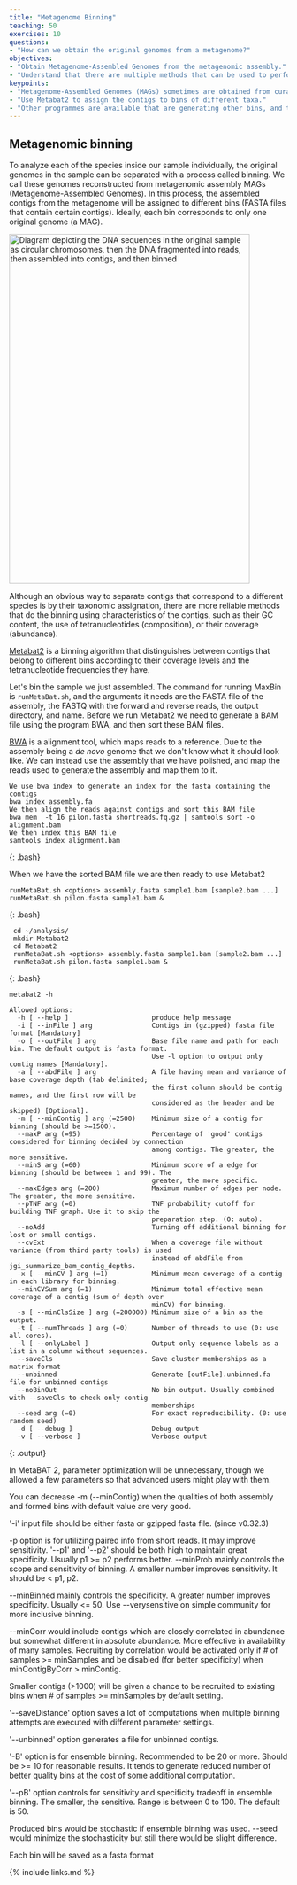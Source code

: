 ```yaml
---
title: "Metagenome Binning"
teaching: 50
exercises: 10
questions:
- "How can we obtain the original genomes from a metagenome?"
objectives:
- "Obtain Metagenome-Assembled Genomes from the metagenomic assembly."
- "Understand that there are multiple methods that can be used to perform binning"  
keypoints:
- "Metagenome-Assembled Genomes (MAGs) sometimes are obtained from curated contigs grouped into bins."
- "Use Metabat2 to assign the contigs to bins of different taxa."
- "Other programmes are available that are generating other bins, and these can be rationalised using tools such as DAStools"
---
```


## Metagenomic binning
To analyze each of the species inside our sample individually, the original genomes in the sample can be separated with a process called binning.
We call these genomes reconstructed from metagenomic assembly MAGs (Metagenome-Assembled Genomes).
In this process, the assembled contigs from the metagenome will be assigned to different bins (FASTA files that contain certain contigs). Ideally, each bin corresponds to only one original genome (a MAG).

<a href="{{ page.root }}/fig/03-05-01.png">
  <img src="{{ page.root }}/fig/03-05-01.png" width="435" height="631" alt="Diagram depicting the DNA sequences  in the original sample as circular chromosomes, then the DNA fragmented into reads, then assembled into contigs, and then binned"/>
</a>

Although an obvious way to separate contigs that correspond to a different species is by their taxonomic assignation,
there are more reliable methods that do the binning using
characteristics of the contigs, such as their GC content, the use of tetranucleotides (composition), or their coverage (abundance).

[Metabat2](https://bitbucket.org/berkeleylab/metabat/src/master/) is a binning algorithm
that distinguishes between contigs that belong to different bins according to their
coverage levels and the tetranucleotide frequencies they have.

Let's bin the sample we just assembled. The command for running MaxBin is `runMetaBat.sh`, and the arguments it needs are the FASTA file of the assembly, the FASTQ with the forward and reverse reads, the output directory, and name. Before we run Metabat2 we need to generate a BAM file using the program BWA, and then sort these BAM files.

[BWA](http://bio-bwa.sourceforge.net/bwa.shtml) is a alignment tool, which maps reads to a reference. Due to the assembly being a *de novo* genome that we don't know what it should look like. We can instead use the assembly that we have polished, and map the reads used to generate the assembly and map them to it.



~~~
We use bwa index to generate an index for the fasta containing the contigs
bwa index assembly.fa
We then align the reads against contigs and sort this BAM file
bwa mem  -t 16 pilon.fasta shortreads.fq.gz | samtools sort -o alignment.bam
We then index this BAM file
samtools index alignment.bam
~~~
{: .bash}

When we have the sorted BAM file we are then ready to use Metabat2

~~~
runMetaBat.sh <options> assembly.fasta sample1.bam [sample2.bam ...]
runMetaBat.sh pilon.fasta sample1.bam &
~~~
{: .bash}


~~~
 cd ~/analysis/
 mkdir Metabat2
 cd Metabat2
 runMetaBat.sh <options> assembly.fasta sample1.bam [sample2.bam ...]
 runMetaBat.sh pilon.fasta sample1.bam &
~~~
{: .bash}
~~~
metabat2 -h

Allowed options:
  -h [ --help ]                     produce help message
  -i [ --inFile ] arg               Contigs in (gzipped) fasta file format [Mandatory]
  -o [ --outFile ] arg              Base file name and path for each bin. The default output is fasta format.
                                    Use -l option to output only contig names [Mandatory].
  -a [ --abdFile ] arg              A file having mean and variance of base coverage depth (tab delimited;
                                    the first column should be contig names, and the first row will be
                                    considered as the header and be skipped) [Optional].
  -m [ --minContig ] arg (=2500)    Minimum size of a contig for binning (should be >=1500).
  --maxP arg (=95)                  Percentage of 'good' contigs considered for binning decided by connection
                                    among contigs. The greater, the more sensitive.
  --minS arg (=60)                  Minimum score of a edge for binning (should be between 1 and 99). The
                                    greater, the more specific.
  --maxEdges arg (=200)             Maximum number of edges per node. The greater, the more sensitive.
  --pTNF arg (=0)                   TNF probability cutoff for building TNF graph. Use it to skip the
                                    preparation step. (0: auto).
  --noAdd                           Turning off additional binning for lost or small contigs.
  --cvExt                           When a coverage file without variance (from third party tools) is used
                                    instead of abdFile from jgi_summarize_bam_contig_depths.
  -x [ --minCV ] arg (=1)           Minimum mean coverage of a contig in each library for binning.
  --minCVSum arg (=1)               Minimum total effective mean coverage of a contig (sum of depth over
                                    minCV) for binning.
  -s [ --minClsSize ] arg (=200000) Minimum size of a bin as the output.
  -t [ --numThreads ] arg (=0)      Number of threads to use (0: use all cores).
  -l [ --onlyLabel ]                Output only sequence labels as a list in a column without sequences.
  --saveCls                         Save cluster memberships as a matrix format
  --unbinned                        Generate [outFile].unbinned.fa file for unbinned contigs
  --noBinOut                        No bin output. Usually combined with --saveCls to check only contig
                                    memberships
  --seed arg (=0)                   For exact reproducibility. (0: use random seed)
  -d [ --debug ]                    Debug output
  -v [ --verbose ]                  Verbose output
  ~~~
{: .output}

In MetaBAT 2, parameter optimization will be unnecessary, though we allowed a few parameters so that advanced users might play with them.

You can decrease -m (--minContig) when the qualities of both assembly and formed bins with default value are very good.

'-i' input file should be either fasta or gzipped fasta file. (since v0.32.3)

-p option is for utilizing paired info from short reads. It may improve sensitivity.
'--p1' and '--p2' should be both high to maintain great specificity. Usually p1 >= p2 performs better.
--minProb mainly controls the scope and sensitivity of binning. A smaller number improves sensitivity. It should be < p1, p2.

--minBinned mainly controls the specificity. A greater number improves specificity. Usually <= 50.
Use --verysensitive on simple community for more inclusive binning.

--minCorr would include contigs which are closely correlated in abundance but somewhat different in absolute abundance. More effective in availability of many samples.
Recruiting by correlation would be activated only if # of samples >= minSamples and be disabled (for better specificity) when minContigByCorr > minContig.

Smaller contigs (>1000) will be given a chance to be recruited to existing bins when # of samples >= minSamples by default setting.

'--saveDistance' option saves a lot of computations when multiple binning attempts are executed with different parameter settings.

'--unbinned' option generates a file for unbinned contigs.

'-B' option is for ensemble binning. Recommended to be 20 or more. Should be >= 10 for reasonable results. It tends to generate reduced number of better quality bins at the cost of some additional computation.

'--pB' option controls for sensitivity and specificity tradeoff in ensemble binning. The smaller, the sensitive. Range is between 0 to 100. The default is 50.

Produced bins would be stochastic if ensemble binning was used. --seed would minimize the stochasticity but still there would be slight difference.

Each bin will be saved as a fasta format


{% include links.md %}
